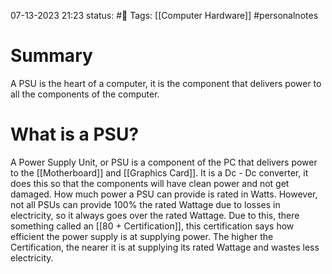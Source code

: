 07-13-2023 21:23
status: #📄 
Tags: [[Computer Hardware]] #personalnotes 

# Summary 
A PSU is the heart of a computer, it is  the component that delivers power to all the components of the computer.

# What is a PSU? 
A Power Supply Unit, or PSU is a component of the PC that delivers power to the [[Motherboard]] and [[Graphics Card]]. It is a Dc - Dc converter, it does this so that the components will have clean power and not get damaged. How much power a PSU can provide is rated in Watts. However, not all PSUs can provide 100% the rated Wattage due to losses in electricity, so it always goes over the rated Wattage. Due to this, there something called an [[80 + Certification]], this certification says how efficient the power supply is at supplying power. The higher the Certification, the nearer it is at supplying its rated Wattage and wastes less electricity. 

